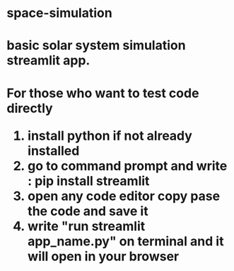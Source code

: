 # space-simulation
<h1 style="font-color:blue">basic solar system simulation streamlit app.<h1>
For those who want to test code directly
<ol>
<li>install python if not already installed</li>
<li>go to command prompt and write : pip install streamlit</li>
<li>open any code editor copy pase the code and save it</li>
<li>write "run streamlit app_name.py" on terminal and it will open in your browser</li>
</ol>
